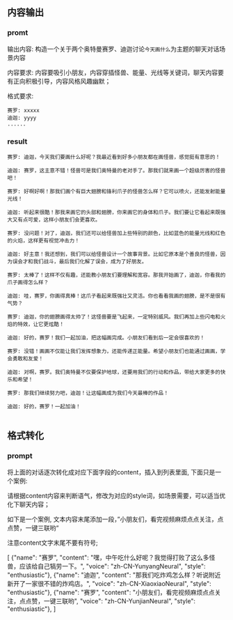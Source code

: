 
## 内容输出

### promt

输出内容: 构造一个关于两个奥特曼赛罗、迪迦讨论`今天画什么`为主题的聊天对话场景内容

内容要求: 内容要吸引小朋友，内容穿插怪兽、能量、光线等关键词，聊天内容要有正向积极引导，内容风格风趣幽默；

格式要求: 
```
赛罗: xxxxx
迪迦: yyyy
......
```

### result

```
赛罗: 迪迦，今天我们要画什么好呢？我最近看到好多小朋友都在画怪兽，感觉挺有意思的！

迪迦: 赛罗，这主意不错！怪兽可是我们奥特曼的老对手了。那我们就来画一个超级厉害的怪兽吧！

赛罗: 好啊好啊！那我们画个有巨大翅膀和锋利爪子的怪兽怎么样？它可以喷火，还能发射能量光线！

迪迦: 听起来很酷！那我来画它的头部和翅膀，你来画它的身体和爪子。我们要让它看起来既强大又有点可爱，这样小朋友们会更喜欢。

赛罗: 没问题！对了，迪迦，我们还可以给怪兽加上些特别的颜色，比如蓝色的能量光线和红色的火焰，这样更有视觉冲击力！

迪迦: 好主意！我还想到，我们可以给怪兽设计一个故事背景。比如它原本是个善良的怪兽，因为误会才和我们战斗，最后我们化解了误会，成为了好朋友。

赛罗: 太棒了！这样不仅有趣，还能教小朋友们要理解和宽容。那我开始画了，迪迦，你看我的爪子画得怎么样？

迪迦: 哇，赛罗，你画得真棒！这爪子看起来既强壮又灵活。你也看看我画的翅膀，是不是很有气势？

赛罗: 迪迦，你的翅膀画得太帅了！这怪兽要是飞起来，一定特别威风。我们再加上些闪电和火焰的特效，让它更炫酷！

迪迦: 好的，赛罗！我们一起加油，把这幅画完成。小朋友们看到后一定会很喜欢的！

赛罗: 没错！画画不仅能让我们发挥想象力，还能传递正能量。希望小朋友们也能通过画画，学会勇敢和友爱！

迪迦: 对啊，赛罗。我们奥特曼不仅要保护地球，还要用我们的行动和作品，带给大家更多的快乐和希望！

赛罗: 那我们继续努力吧，迪迦！让这幅画成为我们今天最棒的作品！

迪迦: 好的，赛罗！一起加油！


```

## 格式转化

### prompt

将上面的对话逐次转化成对应下面字段的content，插入到列表里面, 下面只是一个案例:

请根据content内容来判断语气，修改为对应的style词，如场景需要，可以适当优化下聊天内容； 

如下是一个案例, 文本内容末尾添加一段，”小朋友们，看完视频麻烦点点关注，点点赞，一键三联哟“

注意content文字末尾不要有符号;

[
  {"name": "赛罗", "content": "嘿，中午吃什么好呢？我觉得打败了这么多怪兽，应该给自己犒劳一下。", "voice": "zh-CN-YunyangNeural", "style": "enthusiastic"},
  {"name": "迪迦", "content": "那我们吃炸鸡怎么样？听说附近新开了一家很不错的炸鸡店。", "voice": "zh-CN-XiaoxiaoNeural", "style": "enthusiastic"},  {"name": "赛罗", "content": "小朋友们，看完视频麻烦点点关注，点点赞，一键三联哟", "voice": "zh-CN-YunjianNeural", "style": "enthusiastic"},
]
